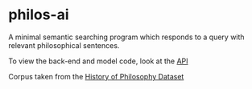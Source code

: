 # philos-ai

A minimal semantic searching program which responds to a query with relevant philosophical sentences.

To view the back-end and model code, look at the [API](https://github.com/aaronthechen/philos-ai-api)

Corpus taken from the [History of Philosophy Dataset](https://www.kaggle.com/datasets/kouroshalizadeh/history-of-philosophy)
